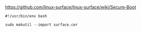 
https://github.com/linux-surface/linux-surface/wiki/Secure-Boot

```
#!/usr/bin/env bash

sudo mokutil --import surface.cer
```
